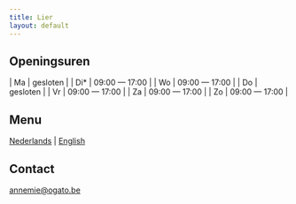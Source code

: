 ```yaml
---
title: Lier
layout: default
---
```


## Openingsuren

| Ma | gesloten |
| Di* | 09:00 &mdash; 17:00 |
| Wo | 09:00 &mdash; 17:00 |
| Do | gesloten |
| Vr | 09:00 &mdash; 17:00 |
| Za | 09:00 &mdash; 17:00 |
| Zo | 09:00 &mdash; 17:00 |

## Menu

[Nederlands](/menu/Menu_20221230.pdf) | [English](/menu/Menu_20221230_en.pdf)

## Contact

[annemie@ogato.be](mailto:annemie@ogato.be)
